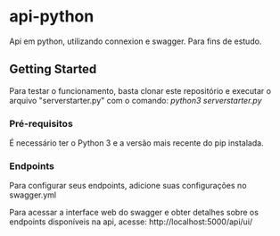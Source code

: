 # api-python

Api em python, utilizando connexion e swagger. Para fins de estudo.

## Getting Started

Para testar o funcionamento, basta clonar este repositório e executar o arquivo "serverstarter.py" com o comando: *python3 serverstarter.py*

### Pré-requisitos

É necessário ter o Python 3 e a versão mais recente do pip instalada. 

### Endpoints

Para configurar seus endpoints, adicione suas configurações no swagger.yml

Para acessar a interface web do swagger e obter detalhes sobre os endpoints disponíveis na api, acesse:
http://localhost:5000/api/ui/
